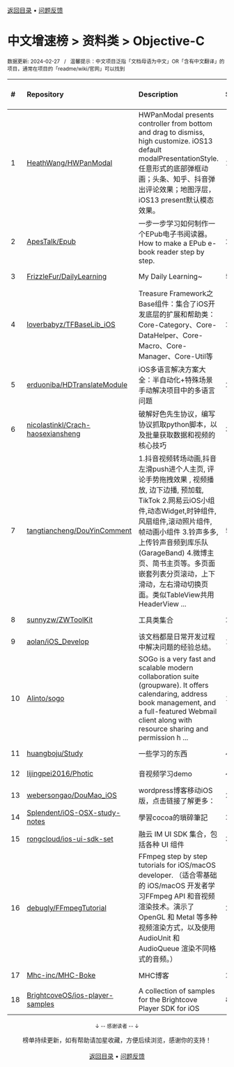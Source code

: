 <a href="https://github.com/GrowingGit/GitHub-Chinese-Top-Charts#github中文排行榜">返回目录</a> • <a href="/content/docs/feedback.md">问题反馈</a>

# 中文增速榜 > 资料类 > Objective-C
<sub>数据更新: 2024-02-27&nbsp;&nbsp;&nbsp;/&nbsp;&nbsp;&nbsp;温馨提示：中文项目泛指「文档母语为中文」OR「含有中文翻译」的项目，通常在项目的「readme/wiki/官网」可以找到</sub>

|#|Repository|Description|Stars|Average daily growth|Updated|
|:-|:-|:-|:-|:-|:-|
|1|[HeathWang/HWPanModal](https://github.com/HeathWang/HWPanModal)|HWPanModal presents controller from bottom and drag to dismiss, high customize. iOS13 default modalPresentationStyle. 任意形式的底部弹框动画；头条、知乎、抖音弹出评论效果；地图浮层，iOS13 present默认模态效果。|1121|1|2023-11-23|
|2|[ApesTalk/Epub](https://github.com/ApesTalk/Epub)|一步一步学习如何制作一个EPub电子书阅读器。How to make a EPub e-book reader step by step.|23|0|2023-10-23|
|3|[FrizzleFur/DailyLearning](https://github.com/FrizzleFur/DailyLearning)|My Daily Learning~|57|0|2024-02-05|
|4|[loverbabyz/TFBaseLib_iOS](https://github.com/loverbabyz/TFBaseLib_iOS)|Treasure Framework之Base组件：集合了iOS开发底层的扩展和帮助类：Core-Category、Core-DataHelper、Core-Macro、Core-Manager、Core-Util等|2|0|2023-09-17|
|5|[erduoniba/HDTranslateModule](https://github.com/erduoniba/HDTranslateModule)|iOS多语言解决方案大全：半自动化+特殊场景手动解决项目中的多语言问题|25|0|2024-01-22|
|6|[nicolastinkl/Crach-haosexiansheng](https://github.com/nicolastinkl/Crach-haosexiansheng)|破解好色先生协议，编写协议抓取python脚本，以及批量获取数据和视频的核心技巧|3|0|2024-02-03|
|7|[tangtiancheng/DouYinComment](https://github.com/tangtiancheng/DouYinComment)|1.抖音视频转场动画,抖音左滑push进个人主页, 评论手势拖拽效果 , 视频播放, 边下边播, 预加载, TikTok 2.网易云iOS小组件,动态Widget,时钟组件,风扇组件,滚动照片组件, 帧动画小组件  3.铃声多多,上传铃声音频到库乐队(GarageBand) 4.微博主页、简书主页等。多页面嵌套列表分页滚动，上下滑动，左右滑动切换页面。类似TableView共用HeaderView ...|501|0|2024-02-23|
|8|[sunnyzw/ZWToolKit](https://github.com/sunnyzw/ZWToolKit)|工具类集合|2|0|2023-09-12|
|9|[aolan/iOS_Develop](https://github.com/aolan/iOS_Develop)|该文档都是日常开发过程中解决问题的经验总结。|10|0|2024-01-03|
|10|[Alinto/sogo](https://github.com/Alinto/sogo)|SOGo is a very fast and scalable modern collaboration suite (groupware). It offers calendaring, address book management, and a full-featured Webmail client along with resource sharing and permission h ...|1668|0|2024-02-26|
|11|[huangboju/Study](https://github.com/huangboju/Study)|一些学习的东西|4|0|2023-11-16|
|12|[lijingpei2016/Photic](https://github.com/lijingpei2016/Photic)|音视频学习demo|4|0|2024-01-21|
|13|[webersongao/DouMao_iOS](https://github.com/webersongao/DouMao_iOS)|wordpress博客移动iOS版，点击链接了解更多：|22|0|2024-02-26|
|14|[Splendent/iOS-OSX-study-notes](https://github.com/Splendent/iOS-OSX-study-notes)|學習cocoa的瑣碎筆記|2|0|2023-09-21|
|15|[rongcloud/ios-ui-sdk-set](https://github.com/rongcloud/ios-ui-sdk-set)|融云 IM UI SDK 集合，包括各种 UI 组件|36|0|2024-02-26|
|16|[debugly/FFmpegTutorial](https://github.com/debugly/FFmpegTutorial)|FFmpeg step by step tutorials for iOS/macOS developer. （适合零基础的 iOS/macOS 开发者学习FFmpeg API 和音视频渲染技术。演示了 OpenGL 和 Metal 等多种视频渲染方式，以及使用 AudioUnit 和 AudioQueue 渲染不同格式的音频。）|271|0|2024-01-15|
|17|[Mhc-inc/MHC-Boke](https://github.com/Mhc-inc/MHC-Boke)|MHC博客|2|0|2023-09-10|
|18|[BrightcoveOS/ios-player-samples](https://github.com/BrightcoveOS/ios-player-samples)|A collection of samples for the Brightcove Player SDK for iOS|86|0|2024-02-23|

<div align="center">
    <p><sub>↓ -- 感谢读者 -- ↓</sub></p>
    榜单持续更新，如有帮助请加星收藏，方便后续浏览，感谢你的支持！
</div>

<br/>

<div align="center"><a href="https://github.com/GrowingGit/GitHub-Chinese-Top-Charts#github中文排行榜">返回目录</a> • <a href="/content/docs/feedback.md">问题反馈</a></div>
